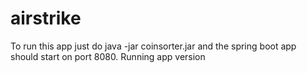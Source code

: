 # airstrike
To run this app just do java -jar coinsorter.jar and the spring boot app should start on port 8080. 
Running app version 
